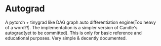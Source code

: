 # Autograd
A pytorch + tinygrad like DAG graph auto differentiation engine(Too heavy of a word?!). The implementation is a simpler version of Candle's autograd(yet to be committed). This is only for basic reference and educational purposes. Very simple & decently documented.  
